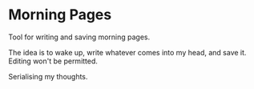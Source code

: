 # Morning Pages

Tool for writing and saving morning pages.

The idea is to wake up, write whatever comes into my head, and save it. Editing won't be permitted.

Serialising my thoughts.
